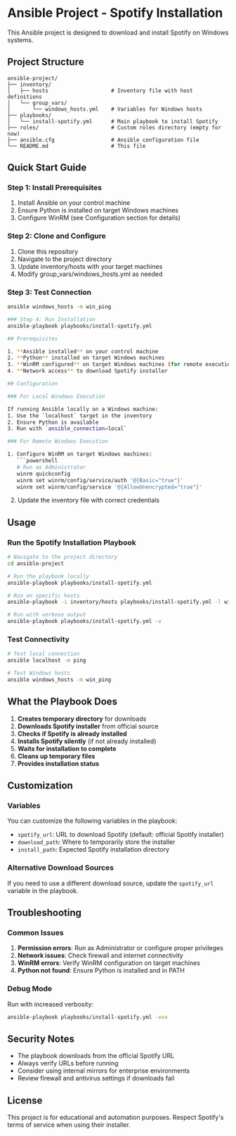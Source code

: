 # Ansible Project - Spotify Installation

This Ansible project is designed to download and install Spotify on Windows systems.

## Project Structure

```
ansible-project/
├── inventory/
│   ├── hosts                    # Inventory file with host definitions
│   └── group_vars/
│       └── windows_hosts.yml    # Variables for Windows hosts
├── playbooks/
│   └── install-spotify.yml      # Main playbook to install Spotify
├── roles/                       # Custom roles directory (empty for now)
├── ansible.cfg                  # Ansible configuration file
└── README.md                    # This file
```

## Quick Start Guide

### Step 1: Install Prerequisites
1. Install Ansible on your control machine
2. Ensure Python is installed on target Windows machines
3. Configure WinRM (see Configuration section for details)

### Step 2: Clone and Configure
1. Clone this repository
2. Navigate to the project directory
3. Update inventory/hosts with your target machines
4. Modify group_vars/windows_hosts.yml as needed

### Step 3: Test Connection
```bash
ansible windows_hosts -m win_ping

### Step 4: Run Installation
ansible-playbook playbooks/install-spotify.yml

## Prerequisites

1. **Ansible installed** on your control machine
2. **Python** installed on target Windows machines
3. **WinRM configured** on target Windows machines (for remote execution)
4. **Network access** to download Spotify installer

## Configuration

### For Local Windows Execution

If running Ansible locally on a Windows machine:
1. Use the `localhost` target in the inventory
2. Ensure Python is available
3. Run with `ansible_connection=local`

### For Remote Windows Execution

1. Configure WinRM on target Windows machines:
   ```powershell
   # Run as Administrator
   winrm quickconfig
   winrm set winrm/config/service/auth '@{Basic="true"}'
   winrm set winrm/config/service '@{AllowUnencrypted="true"}'
   ```

2. Update the inventory file with correct credentials

## Usage

### Run the Spotify Installation Playbook

```bash
# Navigate to the project directory
cd ansible-project

# Run the playbook locally
ansible-playbook playbooks/install-spotify.yml

# Run on specific hosts
ansible-playbook -i inventory/hosts playbooks/install-spotify.yml -l windows_hosts

# Run with verbose output
ansible-playbook playbooks/install-spotify.yml -v
```

### Test Connectivity

```bash
# Test local connection
ansible localhost -m ping

# Test Windows hosts
ansible windows_hosts -m win_ping
```

## What the Playbook Does

1. **Creates temporary directory** for downloads
2. **Downloads Spotify installer** from official source
3. **Checks if Spotify is already installed**
4. **Installs Spotify silently** (if not already installed)
5. **Waits for installation to complete**
6. **Cleans up temporary files**
7. **Provides installation status**

## Customization

### Variables

You can customize the following variables in the playbook:

- `spotify_url`: URL to download Spotify (default: official Spotify installer)
- `download_path`: Where to temporarily store the installer
- `install_path`: Expected Spotify installation directory

### Alternative Download Sources

If you need to use a different download source, update the `spotify_url` variable in the playbook.

## Troubleshooting

### Common Issues

1. **Permission errors**: Run as Administrator or configure proper privileges
2. **Network issues**: Check firewall and internet connectivity
3. **WinRM errors**: Verify WinRM configuration on target machines
4. **Python not found**: Ensure Python is installed and in PATH

### Debug Mode

Run with increased verbosity:
```bash
ansible-playbook playbooks/install-spotify.yml -vvv
```

## Security Notes

- The playbook downloads from the official Spotify URL
- Always verify URLs before running
- Consider using internal mirrors for enterprise environments
- Review firewall and antivirus settings if downloads fail

## License

This project is for educational and automation purposes. Respect Spotify's terms of service when using their installer.
